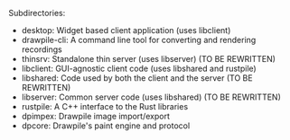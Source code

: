 Subdirectories:

* desktop: Widget based client application (uses libclient)
* drawpile-cli: A command line tool for converting and rendering recordings
* thinsrv: Standalone thin server (uses libserver) (TO BE REWRITTEN)
* libclient: GUI-agnostic client code (uses libshared and rustpile)
* libshared: Code used by both the client and the server (TO BE REWRITTEN)
* libserver: Common server code (uses libshared) (TO BE REWRITTEN)
* rustpile: A C++ interface to the Rust libraries
* dpimpex: Drawpile image import/export
* dpcore: Drawpile's paint engine and protocol
